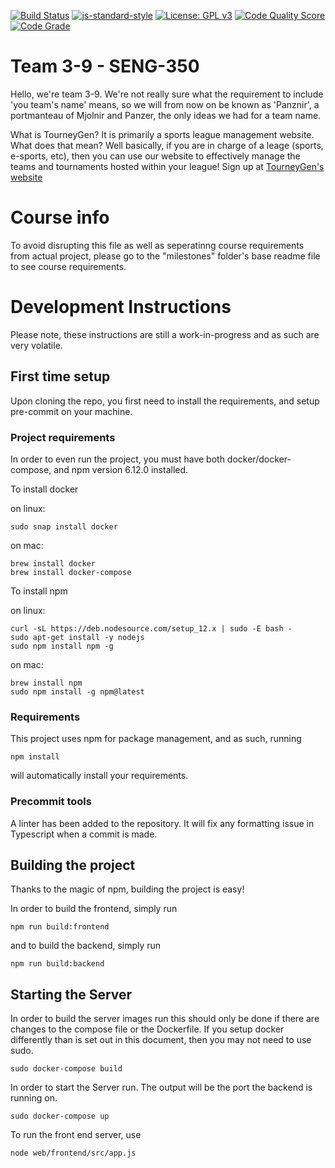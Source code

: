 [![Build Status](http://jenkins.theserverproject.com/buildStatus/icon?job=seng350f19-project-team-3-9%2Fmaster)](http://jenkins.theserverproject.com/job/seng350f19-project-team-3-9/job/master/)
[![js-standard-style](https://img.shields.io/badge/code%20style-standard-brightgreen.svg)](http://standardjs.com)
[![License: GPL v3](https://img.shields.io/badge/License-GPLv3-blue.svg)](https://www.gnu.org/licenses/gpl-3.0)
[![Code Quality Score](https://www.code-inspector.com/project/658/score/svg)](https://www.code-inspector.com/project/preferences/658)
[![Code Grade](https://www.code-inspector.com/project/658/status/svg)](https://www.code-inspector.com/project/preferences/658)

# Team 3-9  -  SENG-350
Hello, we're team 3-9. We're not really sure what the
requirement to include 'you team's name' means, so 
we will from now on be known as 'Panznir',
a portmanteau of Mjolnir and Panzer, the only
ideas we had for a team name.


What is TourneyGen? It is primarily a sports league
management website. What does that mean? Well basically, if you are
in charge of a leage (sports, e-sports, etc), then you can use our
website to effectively manage the teams and tournaments hosted within
your league! Sign up at [TourneyGen's website](http://tourneygen.theserverproject.com/)

# Course info
To avoid disrupting this file as well as seperatinng course 
requirements from actual project, please go to the "milestones" 
folder's base readme file to see course requirements.

# Development Instructions
Please note, these instructions are still a work-in-progress
and as such are very volatile.

## First time setup
Upon cloning the repo, you first need to install the
requirements, and setup pre-commit on your machine.

### Project requirements
In order to even run the project, you must have both docker/docker-compose,
and npm version 6.12.0 installed.

To install docker

on linux:
``` commandline
sudo snap install docker
```

on mac:
``` commandline
brew install docker
brew install docker-compose
```

To install npm

on linux:
``` commandline
curl -sL https://deb.nodesource.com/setup_12.x | sudo -E bash -
sudo apt-get install -y nodejs
sudo npm install npm -g
```

on mac:
``` commandline
brew install npm
sudo npm install -g npm@latest
```

### Requirements
This project uses npm for package management, and as
such, running 
``` commandline
npm install
```
will automatically install your requirements.

### Precommit tools
A linter has been added to the repository. It will fix any formatting issue in Typescript when a commit is made.

## Building the project
Thanks to the magic of npm, building the project is easy!

In order to build the frontend, simply run
``` commandline
npm run build:frontend
```
and to build the backend, simply run
``` commandline
npm run build:backend
```

## Starting the Server
In order to build the server images run this should only be done if there are changes to the compose file or the Dockerfile.
If you setup docker differently than is set out in this document, then you may not need to use sudo.
```commandline
sudo docker-compose build
```
In order to start the Server run. The output will be the port the backend is running on.
```commandline
sudo docker-compose up
```

To run the front end server, use
```commandline
node web/frontend/src/app.js
```



